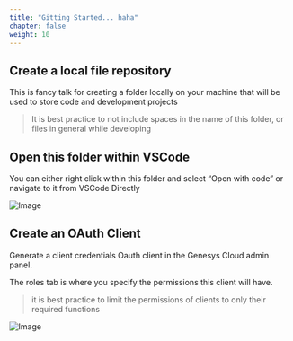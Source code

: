 ```yaml
---
title: "Gitting Started... haha"
chapter: false
weight: 10
---
```


## Create a local file repository

This is fancy talk for creating a folder locally on your machine that will be used to store code and development projects

> It is best practice to not include spaces in the name of this folder, or files in general while developing

## Open this folder within VSCode

You can either right click within this folder and select “Open with code” or navigate to it from VSCode Directly

![Image](/images/CXFolderNav.PNG)

## Create an OAuth Client
Generate a client credentials Oauth client in the Genesys Cloud admin panel.​

The roles tab is where you specify the permissions this client will have.
> it is best practice to limit the permissions of clients to only their required functions

![Image](/images/CXAuthClient.PNG)
